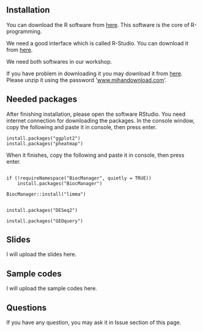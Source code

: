 ## Installation



You can download the R software from [here](https://cran.r-project.org/bin/windows/base/R-3.6.1-win.exe). This software is the core of R-programming. 

We need a good interface which is called R-Studio. You can download it from [here](https://rstudio.com/products/rstudio/download/). 


We need both softwares in our workshop.

If you have problem in downloading it you may download it from [here](http://s1.mihandownload.com/2017/arjmandi/soft/RStudio.Desktop.Open.Source.License.v1.0.136%28www.MihanDownload.com%29.rar​). Please unzip it using the password 'www.mihandownload.com​​​'.



## Needed packages


After finishing installation, please open the software RStudio. You need internet connection for downloading the packages. In the console window,  copy the following and paste it in console, then press enter.

```
install.packages("ggplot2")
install.packages("pheatmap")
```


When it finishes, copy the following and paste it in console, then press enter.

```

if (!requireNamespace("BiocManager", quietly = TRUE))
    install.packages("BiocManager")

BiocManager::install("limma")


install.packages("DESeq2")

install.packages("GEOquery")
```


## Slides


I will upload the slides here.



## Sample codes


I will upload the sample codes here.




## Questions


If you have any question, you may ask it in Issue section of this page.




